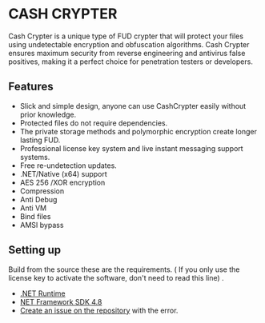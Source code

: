 # CASH CRYPTER
Cash Crypter is a unique type of FUD crypter that will protect your files using undetectable encryption and obfuscation algorithms. Cash Crypter ensures maximum security from reverse engineering and antivirus false positives, making it a perfect choice for penetration testers or developers. 
## Features 
- Slick and simple design, anyone can use CashCrypter easily without prior knowledge.
- Protected files do not require dependencies.
- The private storage methods and polymorphic encryption create longer lasting FUD.
- Professional license key system and live instant messaging support systems.
- Free re-undetection updates.
- .NET/Native (x64) support
- AES 256 /XOR encryption
- Compression
- Anti Debug
- Anti VM
- Bind files
- AMSI bypass
## Setting up
Build from the source these are the requirements. ( If you only use the license key to activate the software, don't need to read this line) .
* [.NET Runtime](https://nodejs.org/en](https://dotnet.microsoft.com/en-us/download/dotnet/6.0)https://dotnet.microsoft.com/en-us/download/dotnet/6.0/) 
* [NET Framework SDK 4.8](https://nodejs.org/en](https://dotnet.microsoft.com/en-us/download/dotnet-framework/net48)https://dotnet.microsoft.com/en-us/download/dotnet-framework/net48/) 
* [Create an issue on the repository](https://github.com/CashZeus/Cash_Crypter/issues) with the error.
